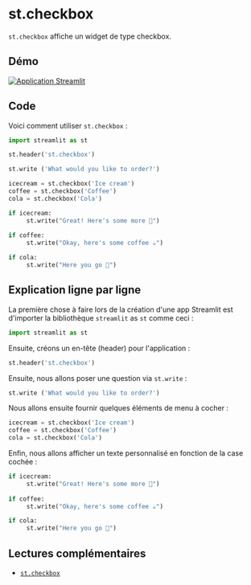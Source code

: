 
# st.checkbox

`st.checkbox` affiche un widget de type checkbox.

## Démo

[![Application Streamlit](https://static.streamlit.io/badges/streamlit_badge_black_white.svg)](https://share.streamlit.io/dataprofessor/st.checkbox/)

## Code
Voici comment utiliser `st.checkbox` :
```python
import streamlit as st

st.header('st.checkbox')

st.write ('What would you like to order?')

icecream = st.checkbox('Ice cream')
coffee = st.checkbox('Coffee')
cola = st.checkbox('Cola')

if icecream:
     st.write("Great! Here's some more 🍦")
    
if coffee: 
     st.write("Okay, here's some coffee ☕")

if cola:
     st.write("Here you go 🥤")
```


## Explication ligne par ligne
La première chose à faire lors de la création d'une app Streamlit est d'importer la bibliothèque `streamlit` as `st` comme ceci :
```python
import streamlit as st
```

Ensuite, créons un en-tête (header) pour l'application :
```python
st.header('st.checkbox')
```

Ensuite, nous allons poser une question via `st.write` :
```python
st.write ('What would you like to order?')
```

Nous allons ensuite fournir quelques éléments de menu à cocher :

```python
icecream = st.checkbox('Ice cream')
coffee = st.checkbox('Coffee')
cola = st.checkbox('Cola')
```

Enfin, nous allons afficher un texte personnalisé en fonction de la case cochée :
```python
if icecream:
     st.write("Great! Here's some more 🍦")
    
if coffee: 
     st.write("Okay, here's some coffee ☕")

if cola:
     st.write("Here you go 🥤")
```  

## Lectures complémentaires
- [`st.checkbox`](https://docs.streamlit.io/library/api-reference/widgets/st.checkbox)